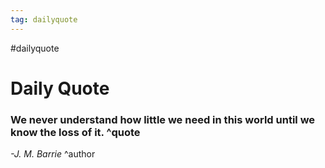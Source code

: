 ```yaml
---
tag: dailyquote
---
```


#dailyquote

# Daily Quote

### We never understand how little we need in this world until we know the loss of it. ^quote
*-J. M. Barrie* ^author
